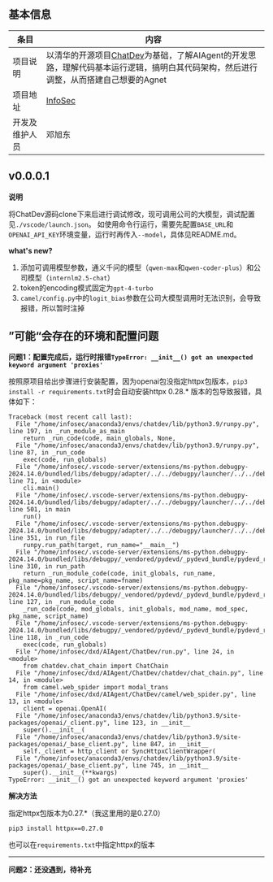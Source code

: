 ## **基本信息**

| 条目           | 内容                                                         |
| -------------- | ------------------------------------------------------------ |
| 项目说明       | 以清华的开源项目[ChatDev](https://github.com/OpenBMB/ChatDev)为基础，了解AIAgent的开发思路，理解代码基本运行逻辑，搞明白其代码架构，然后进行调整，从而搭建自己想要的Agnet |
| 项目地址       | [InfoSec](https://gitea.gsealy.net/dengxd/ChatDev)           |
| 开发及维护人员 | 邓旭东                                                       |



## v0.0.0.1

**说明**

将ChatDev源码clone下来后进行调试修改，现可调用公司的大模型，调试配置见`./vscode/launch.json`。
如使用命令行运行，需要先配置`BASE_URL`和`OPENAI_API_KEY`环境变量，运行时再传入`--model`，具体见README.md。

**what's new?**

1. 添加可调用模型参数，通义千问的模型（`qwen-max`和`qwen-coder-plus`）和公司模型（`internlm2.5-chat`）
2. token的encoding模式固定为`gpt-4-turbo`
3. `camel/config.py`中的`logit_bias`参数在公司大模型调用时无法识别，会导致报错，所以暂时注掉



## ”可能“会存在的环境和配置问题

**问题1：配置完成后，运行时报错`TypeError: __init__() got an unexpected keyword argument 'proxies'`**

按照原项目给出步骤进行安装配置，因为openai包没指定httpx包版本，`pip3 install -r requirements.txt`时会自动安装httpx 0.28.* 版本的包导致报错，具体如下：

```
Traceback (most recent call last):
  File "/home/infosec/anaconda3/envs/chatdev/lib/python3.9/runpy.py", line 197, in _run_module_as_main
    return _run_code(code, main_globals, None,
  File "/home/infosec/anaconda3/envs/chatdev/lib/python3.9/runpy.py", line 87, in _run_code
    exec(code, run_globals)
  File "/home/infosec/.vscode-server/extensions/ms-python.debugpy-2024.14.0/bundled/libs/debugpy/adapter/../../debugpy/launcher/../../debugpy/__main__.py", line 71, in <module>
    cli.main()
  File "/home/infosec/.vscode-server/extensions/ms-python.debugpy-2024.14.0/bundled/libs/debugpy/adapter/../../debugpy/launcher/../../debugpy/../debugpy/server/cli.py", line 501, in main
    run()
  File "/home/infosec/.vscode-server/extensions/ms-python.debugpy-2024.14.0/bundled/libs/debugpy/adapter/../../debugpy/launcher/../../debugpy/../debugpy/server/cli.py", line 351, in run_file
    runpy.run_path(target, run_name="__main__")
  File "/home/infosec/.vscode-server/extensions/ms-python.debugpy-2024.14.0/bundled/libs/debugpy/_vendored/pydevd/_pydevd_bundle/pydevd_runpy.py", line 310, in run_path
    return _run_module_code(code, init_globals, run_name, pkg_name=pkg_name, script_name=fname)
  File "/home/infosec/.vscode-server/extensions/ms-python.debugpy-2024.14.0/bundled/libs/debugpy/_vendored/pydevd/_pydevd_bundle/pydevd_runpy.py", line 127, in _run_module_code
    _run_code(code, mod_globals, init_globals, mod_name, mod_spec, pkg_name, script_name)
  File "/home/infosec/.vscode-server/extensions/ms-python.debugpy-2024.14.0/bundled/libs/debugpy/_vendored/pydevd/_pydevd_bundle/pydevd_runpy.py", line 118, in _run_code
    exec(code, run_globals)
  File "/home/infosec/dxd/AIAgent/ChatDev/run.py", line 24, in <module>
    from chatdev.chat_chain import ChatChain
  File "/home/infosec/dxd/AIAgent/ChatDev/chatdev/chat_chain.py", line 14, in <module>
    from camel.web_spider import modal_trans
  File "/home/infosec/dxd/AIAgent/ChatDev/camel/web_spider.py", line 13, in <module>
    client = openai.OpenAI(
  File "/home/infosec/anaconda3/envs/chatdev/lib/python3.9/site-packages/openai/_client.py", line 123, in __init__
    super().__init__(
  File "/home/infosec/anaconda3/envs/chatdev/lib/python3.9/site-packages/openai/_base_client.py", line 847, in __init__
    self._client = http_client or SyncHttpxClientWrapper(
  File "/home/infosec/anaconda3/envs/chatdev/lib/python3.9/site-packages/openai/_base_client.py", line 745, in __init__
    super().__init__(**kwargs)
TypeError: __init__() got an unexpected keyword argument 'proxies'
```

**解决方法**

指定httpx包版本为0.27.*（我这里用的是0.27.0）

```
pip3 install httpx==0.27.0
```

也可以在`requirements.txt`中指定httpx的版本


---

**问题2：还没遇到，待补充**